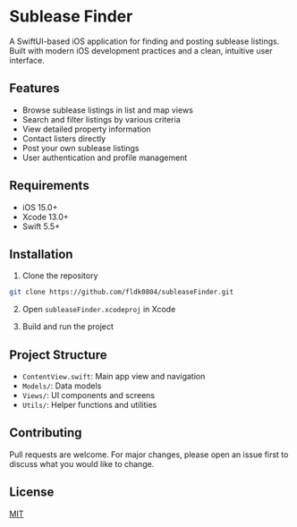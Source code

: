 # Sublease Finder

A SwiftUI-based iOS application for finding and posting sublease listings. Built with modern iOS development practices and a clean, intuitive user interface.

## Features

- Browse sublease listings in list and map views
- Search and filter listings by various criteria
- View detailed property information
- Contact listers directly
- Post your own sublease listings
- User authentication and profile management

## Requirements

- iOS 15.0+
- Xcode 13.0+
- Swift 5.5+

## Installation

1. Clone the repository
```bash
git clone https://github.com/fldk0804/subleaseFinder.git
```

2. Open `subleaseFinder.xcodeproj` in Xcode

3. Build and run the project

## Project Structure

- `ContentView.swift`: Main app view and navigation
- `Models/`: Data models
- `Views/`: UI components and screens
- `Utils/`: Helper functions and utilities

## Contributing

Pull requests are welcome. For major changes, please open an issue first to discuss what you would like to change.

## License

[MIT](https://choosealicense.com/licenses/mit/) 